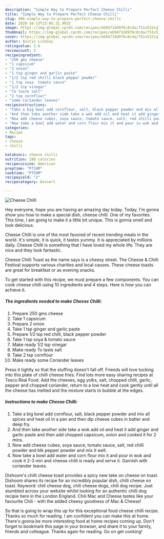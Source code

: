 ```yaml
---
description: "Simple Way to Prepare Perfect Cheese Chilli"
title: "Simple Way to Prepare Perfect Cheese Chilli"
slug: 906-simple-way-to-prepare-perfect-cheese-chilli
date: 2020-10-13T23:05:31.993Z
image: https://img-global.cpcdn.com/recipes/eb9471dd976c8cda/751x532cq70/cheese-chilli-recipe-main-photo.jpg
thumbnail: https://img-global.cpcdn.com/recipes/eb9471dd976c8cda/751x532cq70/cheese-chilli-recipe-main-photo.jpg
cover: https://img-global.cpcdn.com/recipes/eb9471dd976c8cda/751x532cq70/cheese-chilli-recipe-main-photo.jpg
author: Austin Lindsey
ratingvalue: 3.6
reviewcount: 3
recipeingredient:
- "250 gms cheese"
- "1 capsicum"
- "2 onion"
- "1 tsp ginger and garlic paste"
- "1/2 tsp red chilli black pepper powder"
- "1 tsp soya  tomato sauce"
- "1/2 tsp vinegar"
- "To taste salt"
- "2 tsp cornflour"
- "some Coriander leaves"
recipeinstructions:
- "Take a big bowl add cornflour, salt, black pepper powder and mix all spices and heat oil in a pan and then dip cheese cubes in batter and deep fry."
- "And then take another side take a wok add oil and heat it add ginger and garlic paste and then add chopped capsicum, onion and cooked it for 2 mins."
- "Now add cheese cubes, soya sauce, tomato sauce, salt, red chilli powder and blk pepper powder and mix it well."
- "Now take a bowl add water and corn flour mix it and pour in wok and cook it 2-3 min and cheese chilli is ready and serve it. Garnish with coriander leaves."
categories:
- Recipe
tags:
- cheese
- chilli

katakunci: cheese chilli 
nutrition: 290 calories
recipecuisine: American
preptime: "PT34M"
cooktime: "PT59M"
recipeyield: "2"
recipecategory: Dessert

---
```



![Cheese Chilli](https://img-global.cpcdn.com/recipes/eb9471dd976c8cda/751x532cq70/cheese-chilli-recipe-main-photo.jpg)

Hey everyone, hope you are having an amazing day today. Today, I'm gonna show you how to make a special dish, cheese chilli. One of my favorites. This time, I am going to make it a little bit unique. This is gonna smell and look delicious.

Cheese Chilli is one of the most favored of recent trending meals in the world. It's simple, it is quick, it tastes yummy. It is appreciated by millions daily. Cheese Chilli is something that I have loved my whole life. They are nice and they look fantastic.

Cheese Chilli Toast as the name says is a cheesy street. The Cheese &amp; Chilli Festival supports various charities and local causes. These cheese toasts are great for breakfast or as evening snacks.


To get started with this recipe, we must prepare a few components. You can cook cheese chilli using 10 ingredients and 4 steps. Here is how you can achieve it.

<!--inarticleads1-->

##### The ingredients needed to make Cheese Chilli:

1. Prepare 250 gms cheese
1. Take 1 capsicum
1. Prepare 2 onion
1. Take 1 tsp ginger and garlic paste
1. Prepare 1/2 tsp red chilli, black pepper powder
1. Take 1 tsp soya &amp; tomato sauce
1. Make ready 1/2 tsp vinegar
1. Make ready To taste salt
1. Take 2 tsp cornflour
1. Make ready some Coriander leaves


Press it tightly so that the stuffing doesn&#39;t fall off. Friends will love tucking into this plate of chilli cheese fries. Find lots more easy sharing recipes at Tesco Real Food. Add the cheeses, egg yolks, salt, chopped chilli, garlic, pepper and chopped coriander, return to a low heat and cook gently until all the cheese has melted and the mixture starts to bubble at the edges. 

<!--inarticleads2-->

##### Instructions to make Cheese Chilli:

1. Take a big bowl add cornflour, salt, black pepper powder and mix all spices and heat oil in a pan and then dip cheese cubes in batter and deep fry.
1. And then take another side take a wok add oil and heat it add ginger and garlic paste and then add chopped capsicum, onion and cooked it for 2 mins.
1. Now add cheese cubes, soya sauce, tomato sauce, salt, red chilli powder and blk pepper powder and mix it well.
1. Now take a bowl add water and corn flour mix it and pour in wok and cook it 2-3 min and cheese chilli is ready and serve it. Garnish with coriander leaves.


Dishoom&#39;s chilli cheese toast provides a spicy new take on cheese on toast. Dishoom shares its recipe for an incredibly popular dish, chilli cheese on toast. Keyword: chili cheese dog, chili cheese dogs, chili dog recipe. Just stumbled across your website whilst looking for an authentic chilli dog recipie here in the London England. Chili Mac and Cheese tastes like your favourite Chili - with the added cheesy goodness of Mac &amp; Cheese! 

So that is going to wrap this up for this exceptional food cheese chilli recipe. Thanks so much for reading. I am confident you can make this at home. There's gonna be more interesting food at home recipes coming up. Don't forget to bookmark this page in your browser, and share it to your family, friends and colleague. Thanks again for reading. Go on get cooking!
